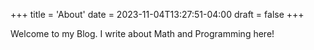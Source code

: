+++
title = 'About'
date = 2023-11-04T13:27:51-04:00
draft = false
+++

Welcome to my Blog. I write about Math and Programming here!
